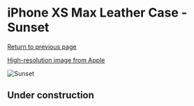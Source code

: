 # iPhone XS Max Leather Case - Sunset

[Return to previous page](/iphone_x)

[High-resolution image from Apple](https://store.storeimages.cdn-apple.com/8756/as-images.apple.com/is/MVFY2?wid=4500&hei=4500&fmt=png)

<div style="width: 512px"><img src="/almost_uncompressed/MVFY2.webp" alt="Sunset"></div>

## Under construction
